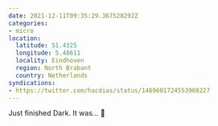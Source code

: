 ```yaml
---
date: 2021-12-11T09:35:29.367528292Z
categories:
- micro
location:
  latitude: 51.4325
  longitude: 5.48611
  locality: Eindhoven
  region: North Brabant
  country: Netherlands
syndications:
- https://twitter.com/hacdias/status/1469601724553908227
---
```


Just finished Dark. It was... 🤯
